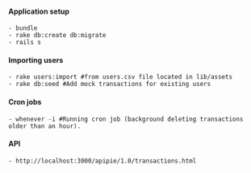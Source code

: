 #### **Application setup**
```
- bundle
- rake db:create db:migrate
- rails s
```
#### **Importing users**
```
- rake users:import #from users.csv file located in lib/assets
- rake db:seed #Add mock transactions for existing users
```
#### **Cron jobs**
```
- whenever -i #Running cron job (background deleting transactions older than an hour).
```
#### **API**
```
- http://localhost:3000/apipie/1.0/transactions.html
```
